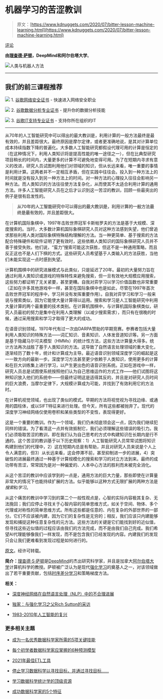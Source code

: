 # 机器学习的苦涩教训

> 原文：[https://www.kdnuggets.com/2020/07/bitter-lesson-machine-learning.html](https://www.kdnuggets.com/2020/07/bitter-lesson-machine-learning.html)

[评论](#comments)

**由[理查德·萨顿](https://en.wikipedia.org/wiki/Richard_S._Sutton)，DeepMind和阿尔伯塔大学**。

![人类与机器人方法](../Images/b2e283b746d83e8e881b8d36f827c2c2.png)

* * *

## 我们的前三课程推荐

![](../Images/0244c01ba9267c002ef39d4907e0b8fb.png) 1\. [谷歌网络安全证书](https://www.kdnuggets.com/google-cybersecurity) - 快速进入网络安全职业

![](../Images/e225c49c3c91745821c8c0368bf04711.png) 2\. [谷歌数据分析专业证书](https://www.kdnuggets.com/google-data-analytics) - 提升你的数据分析技能

![](../Images/0244c01ba9267c002ef39d4907e0b8fb.png) 3\. [谷歌IT支持专业证书](https://www.kdnuggets.com/google-itsupport) - 支持你所在组织的IT

* * *

从70年的人工智能研究中可以得出的最大教训是，利用计算的一般方法最终是最有效的，并且差距很大。最终原因是摩尔定律，或者更准确地说，是其对计算单位成本持续指数下降的普遍化。大多数人工智能研究都假设代理可用的计算是恒定的（在这种情况下，利用人类知识将是提高性能的唯一途径之一），但在比典型研究项目稍长的时间内，大量更多的计算不可避免地变得可用。为了在短期内寻求有意义的改进，研究人员试图利用他们对领域的知识，但从长远来看，唯一重要的事情是利用计算。这两者并不一定相互矛盾，但在实践中往往会。投入到一种方法上的时间就是没有投入到另一种方法上的时间。对一种方法的心理投入往往会影响另一种方法。而人类知识的方法往往使方法复杂化，从而使其不太适合利用计算的通用方法。许多人工智能研究人员在之后才认识到这一苦涩的教训，回顾一些最突出的例子是很有启发性的。

> **从70年的人工智能研究中可以得出的最大教训是，利用计算的一般方法最终是最有效的，并且差距很大。**

在计算机国际象棋中，1997年击败世界冠军卡斯帕罗夫的方法是基于大规模、深度搜索的。当时，大多数计算机国际象棋研究人员对这种方法感到失望，他们曾追求那些利用人类对国际象棋特殊结构理解的方法。当一种更简单、基于搜索的方法配合特殊硬件和软件证明了更有效时，这些依赖人类知识的国际象棋研究人员并不善于接受失败。他们说，“蛮力”搜索可能这次获胜，但这不是一种通用策略，而且反正这也不是人们下棋的方式。这些研究人员希望基于人类输入的方法获胜，当他们未能实现这一点时感到失望。

计算机围棋中的研究进展模式与此类似，只是延迟了20年。最初的大量努力旨在通过利用人类知识或游戏的特殊特性来避免搜索，但一旦有效地大规模应用搜索，这些努力都证明了无关紧要，甚至更糟。自我对弈学习以学习价值函数也非常重要（正如在许多其他游戏中一样，甚至在国际象棋中也是如此，尽管在1997年首次击败世界冠军的程序中，学习并没有发挥重要作用）。自我对弈学习和学习一般来说与搜索类似，因为它能使大量计算得以运用。搜索和学习是人工智能研究中利用大量计算的两个最重要的技术类别。在计算机围棋中，与计算机国际象棋类似，研究人员最初的努力是集中在利用人类理解（以减少搜索需求），而只有在很晚的时候，通过采用搜索和学习才取得了更大的成功。

在语音识别领域，1970年代有过一次由DARPA赞助的早期竞赛。参赛者包括大量利用人类知识的特殊方法——词汇知识、音素知识、人体发音道知识等。另一方面是基于隐藏马尔可夫模型（HMMs）的统计性方法，这些方法计算量大得多。统计方法再次战胜了基于人类知识的方法。这导致了自然语言处理领域的重大变化，逐渐经历了数十年，统计和计算成为主导。最近语音识别领域深度学习的崛起是这一一致方向的最新一步。深度学习方法甚至更少依赖于人类知识，使用更多的计算和在巨大训练集上进行学习，以产生更出色的语音识别系统。正如在游戏中一样，研究人员总是试图使系统按照他们认为自己思维运作的方式工作——他们试图将这种知识放入他们的系统中——但最终证明这是适得其反的，并且是对研究人员时间的巨大浪费，当摩尔定律下，大规模计算成为可能，并找到了有效利用它的方法时。

在计算机视觉领域，也出现了类似的模式。早期的方法将视觉视为寻找边缘、或通用的圆柱体，或以SIFT特征来进行处理。但今天，所有这些都被抛弃了。现代的深度学习神经网络仅使用卷积和某些类型的不变性，表现得更好。

这是一个重要的教训。作为一个领域，我们仍未彻底领会这一点，因为我们继续犯同样的错误。为了看清这一点并有效抵制它，我们必须理解这些错误的吸引力。我们必须吸取苦涩的教训，即在我们认为自己思考的方式中构建知识在长期内是行不通的。这个苦涩的教训基于以下历史观察：1）人工智能研究人员常常试图将知识构建到他们的代理中，2）这在短期内总是有帮助，并且对研究人员来说是个人上令人满意的，但3）从长远来看，这会停滞不前，甚至抑制进一步的进展，4）突破性的进展最终通过一种基于计算规模化的搜索和学习的对立方法到来。最终的成功带有苦涩，常常因为是对一种偏爱的、人本中心方法的胜利而未被完全消化。

从这个苦涩的教训中应该学到的一点是，通用方法的巨大力量，那些即使在计算量非常大的情况下也能持续扩展的方法。似乎能够以这种方式无限扩展的两种方法是*搜索*和*学习*。

从这个痛苦的教训中学习到的第二个一般性观点是，心智的实际内容极其复杂、无法挽回；我们应停止寻找关于心智内容的简单思维方式，如关于空间、物体、多个代理或对称性的简单思维方式。所有这些都是任意的、内在复杂的外部世界的一部分。它们不应该被内建，因为它们的复杂性是无穷的；相反，我们应该只内建能够发现和捕捉这种任意复杂性的元方法。这些方法的关键是它们能找到好的近似值，但寻找这些近似值的过程应该由我们的方法完成，而不是由我们自己完成。我们希望AI代理能够像我们一样发现，而不是包含我们已经发现的内容。内建我们的发现只会让我们更难看到发现过程是如何进行的。

[原文](http://incompleteideas.net/IncIdeas/BitterLesson.html)。经许可转载。

**简介：**[理查德·S·萨顿](https://en.wikipedia.org/wiki/Richard_S._Sutton)是[DeepMind](https://en.wikipedia.org/wiki/DeepMind)的杰出研究科学家，并且是加拿大[阿尔伯塔大学](https://en.wikipedia.org/wiki/University_of_Alberta)计算机科学的教授。萨顿被广泛认为是现代[强化学习](https://en.wikipedia.org/wiki/Reinforcement_learning)的奠基人之一，对该领域做出了若干重要贡献，包括[时序差分学习](https://en.wikipedia.org/wiki/Temporal_difference_learning)和策略梯度方法。

**相关：**

+   [深度神经网络在自然语言处理（NLP）中的不合理进展](https://www.kdnuggets.com/2020/06/unreasonable-progress-deep-neural-networks-nlp.html)

+   [独家：与强化学习之父Rich Sutton的采访](https://www.kdnuggets.com/2017/12/interview-rich-sutton-reinforcement-learning.html)

+   [1983-2010年人工智能的复兴](https://www.kdnuggets.com/2018/02/resurgence-ai-1983-2010.html)

### 更多相关主题

+   [成为一名优秀数据科学家所需的5项关键技能](https://www.kdnuggets.com/2021/12/5-key-skills-needed-become-great-data-scientist.html)

+   [每个初学者数据科学家应掌握的6种预测模型](https://www.kdnuggets.com/2021/12/6-predictive-models-every-beginner-data-scientist-master.html)

+   [2021年最佳ETL工具](https://www.kdnuggets.com/2021/12/mozart-best-etl-tools-2021.html)

+   [停止学习数据科学以寻找目标，并通过寻找目标……](https://www.kdnuggets.com/2021/12/stop-learning-data-science-find-purpose.html)

+   [学习数据科学统计学的顶级资源](https://www.kdnuggets.com/2021/12/springboard-top-resources-learn-data-science-statistics.html)

+   [成功数据科学家的5个特征](https://www.kdnuggets.com/2021/12/5-characteristics-successful-data-scientist.html)
